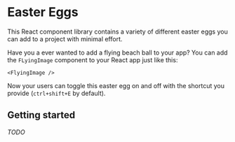 # Easter Eggs

This React component library contains a variety of different easter eggs you can add to a project with minimal effort.

Have you a ever wanted to add a flying beach ball to your app? You can add the `FLyingImage` component to your React app just like this:
```tsx
<FlyingImage />
```

Now your users can toggle this easter egg on and off with the shortcut you provide (`ctrl+shift+E` by default).

## Getting started
*TODO*
